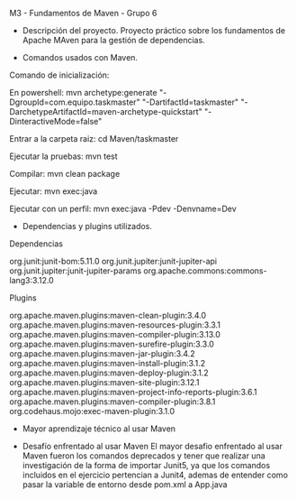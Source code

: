 M3 - Fundamentos de Maven - Grupo 6

- Descripción del proyecto.
  Proyecto práctico sobre los fundamentos de Apache MAven para la gestión de dependencias.

- Comandos usados con Maven.

Comando de inicialización:

En powershell:
mvn archetype:generate "-DgroupId=com.equipo.taskmaster" "-DartifactId=taskmaster" "-DarchetypeArtifactId=maven-archetype-quickstart" "-DinteractiveMode=false"

Entrar a la carpeta raiz:
cd Maven/taskmaster

Ejecutar la pruebas:
mvn test

Compilar:
mvn clean package

Ejecutar:
mvn exec:java

Ejecutar con un perfil:
mvn exec:java -Pdev -Denvname=Dev

- Dependencias y plugins utilizados.

Dependencias

org.junit:junit-bom:5.11.0 
org.junit.jupiter:junit-jupiter-api 
org.junit.jupiter:junit-jupiter-params 
org.apache.commons:commons-lang3:3.12.0

Plugins

org.apache.maven.plugins:maven-clean-plugin:3.4.0
org.apache.maven.plugins:maven-resources-plugin:3.3.1
org.apache.maven.plugins:maven-compiler-plugin:3.13.0
org.apache.maven.plugins:maven-surefire-plugin:3.3.0
org.apache.maven.plugins:maven-jar-plugin:3.4.2
org.apache.maven.plugins:maven-install-plugin:3.1.2
org.apache.maven.plugins:maven-deploy-plugin:3.1.2
org.apache.maven.plugins:maven-site-plugin:3.12.1
org.apache.maven.plugins:maven-project-info-reports-plugin:3.6.1
org.apache.maven.plugins:maven-compiler-plugin:3.8.1
org.codehaus.mojo:exec-maven-plugin:3.1.0

- Mayor aprendizaje técnico al usar Maven

- Desafío enfrentado al usar Maven
El mayor desafio enfrentado al usar Maven fueron los comandos deprecados y tener que realizar una investigación de la forma de importar Junit5, ya que los comandos incluidos en el ejercicio pertencian a Junit4, ademas de entender como pasar la variable de entorno desde pom.xml a App.java